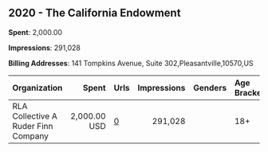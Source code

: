 ## 2020 - The California Endowment 
**Spent**: 2,000.00

**Impressions**: 291,028

**Billing Addresses**: 141 Tompkins Avenue, Suite 302,Pleasantville,10570,US

|Organization|Spent|Urls|Impressions|Genders|Age Brackets|Country Codes|
|:---|---:|:---|---:|:---|:---|:---|
|RLA Collective  A Ruder Finn Company|2,000.00 USD|[0](https://www.snap.com/political-ads/asset/a108049aac53b365ea47a9970da55c30b428e3fc97f1c45e387e6b5ebb32347b?mediaType=mp4)|291,028||18+|united states|
